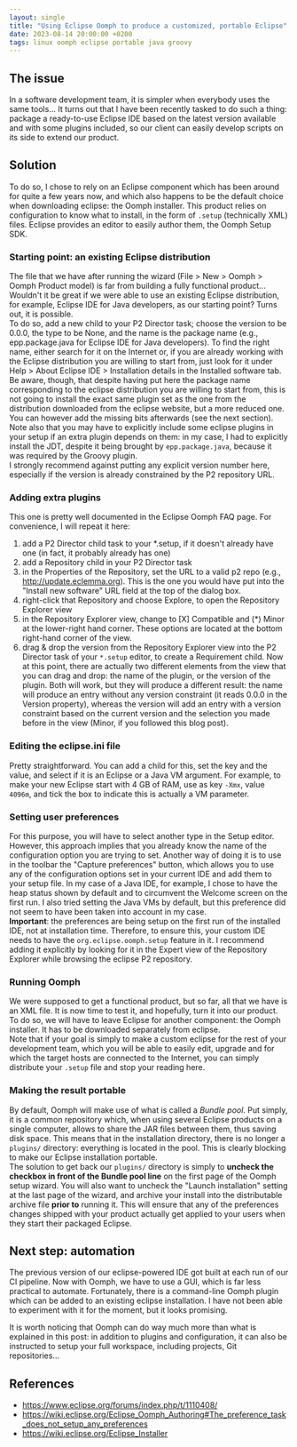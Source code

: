 ```yaml
---
layout: single
title: "Using Eclipse Oomph to produce a customized, portable Eclipse"
date: 2023-08-14 20:00:00 +0200
tags: linux oomph eclipse portable java groovy
---
```


## The issue

In a software development team, it is simpler when everybody uses the same tools... It turns out that I have been recently tasked to do such a thing: package a ready-to-use Eclipse IDE based on the latest version available and with some plugins included, so our client can easily develop scripts on its side to extend our product. 

## Solution

To do so, I chose to rely on an Eclipse component which has been around for quite a few years now, and which also happens to be the default choice when downloading eclipse: the Oomph installer. This product relies on configuration to know what to install, in the form of ``.setup`` (technically XML) files. Eclipse provides an editor to easily author them, the Oomph Setup SDK. 

### Starting point: an existing Eclipse distribution

The file that we have after running the wizard (File > New > Oomph > Oomph Product model) is far from building a fully functional product... Wouldn't it be great if we were able to use an existing Eclipse distribution, for example, Eclipse IDE for Java developers, as our starting point? Turns out, it is possible.  
To do so, add a new child to your P2 Director task; choose the version to be 0.0.0, the type to be None, and the name is the package name (e.g., epp.package.java for Eclipse IDE for Java developers). To find the right name, either search for it on the Internet or, if you are already working with the Eclipse distribution you are willing to start from, just look for it under Help > About Eclipse IDE > Installation details in the Installed software tab.   
Be aware, though, that despite having put here the package name corresponding to the eclipse distribution you are willing to start from, this is not going to install the exact same plugin set as the one from the distribution downloaded from the eclipse website, but a more reduced one. You can however add the missing bits afterwards (see the next section). Note also that you may have to explicitly include some eclipse plugins in your setup if an extra plugin depends on them: in my case, I had to explicitly install the JDT, despite it being brought by ``epp.package.java``, because it was required by the Groovy plugin.  
I strongly recommend against putting any explicit version number here, especially if the version is already constrained by the P2 repository URL. 

### Adding extra plugins

This one is pretty well documented in the Eclipse Oomph FAQ page. For convenience, I will repeat it here:

  1. add a P2 Director child task to your *.setup, if it doesn't already have one (in fact, it probably already has one)
  2. add a Repository child in your P2 Director task
  3. in the Properties of the Repository, set the URL to a valid p2 repo (e.g., http://update.eclemma.org). This is the one you would have put into the "Install new software" URL field at the top of the dialog box. 
  4. right-click that Repository and choose Explore, to open the Repository Explorer view
  5. in the Repository Explorer view, change to [X] Compatible and (*) Minor at the lower-right hand corner. These options are located at the bottom right-hand corner of the view.
  6. drag & drop the version from the Repository Explorer view into the P2 Director task of your ``*.setup`` editor, to create a Requirement child. Now at this point, there are actually two different elements from the view that you can drag and drop: the name of the plugin, or the version of the plugin. Both will work, but they will produce a different result: the name will produce an entry without any version constraint (it reads 0.0.0 in the Version property), whereas the version will add an entry with a version constraint based on the current version and the selection you made before in the view (Minor, if you followed this blog post).  

### Editing the eclipse.ini file

Pretty straightforward. You can add a child for this, set the key and the value, and select if it is an Eclipse or a Java VM argument. For example, to make your new Eclipse start with 4 GB of RAM, use as key ``-Xmx``, value ``4096m``, and tick the box to indicate this is actually a VM parameter. 

### Setting user preferences

For this purpose, you will have to select another type in the Setup editor.  
However, this approach implies that you already know the name of the configuration option you are trying to set. Another way of doing it is to use in the toolbar the "Capture preferences" button, which allows you to use any of the configuration options set in your current IDE and add them to your setup file. In my case of a Java IDE, for example, I chose to have the heap status shown by default and to circumvent the Welcome screen on the first run. I also tried setting the Java VMs by default, but this preference did not seem to have been taken into account in my case.  
**Important**: the preferences are being setup on the first run of the installed IDE, not at installation time. Therefore, to ensure this, your custom IDE needs to have the ``org.eclipse.oomph.setup`` feature in it. I recommend adding it explicitly by looking for it in the Expert view of the Repository Explorer while browsing the eclipse P2 repository. 

### Running Oomph

We were supposed to get a functional product, but so far, all that we have is an XML file. It is now time to test it, and hopefully, turn it into our product. To do so, we will have to leave Eclipse for another component: the Oomph installer. It has to be downloaded separately from eclipse.  
Note that if your goal is simply to make a custom eclipse for the rest of your development team, which you will be able to easily edit, upgrade and for which the target hosts are connected to the Internet, you can simply distribute your ``.setup`` file and stop your reading here. 

### Making the result portable

By default, Oomph will make use of what is called a _Bundle pool_. Put simply, it is a common repository which, when using several Eclipse products on a single computer, allows to share the JAR files between them, thus saving disk space. This means that in the installation directory, there is no longer a ``plugins/`` directory: everything is located in the pool. This is clearly blocking to make our Eclipse installation portable.  
The solution to get back our ``plugins/`` directory is simply to **uncheck the checkbox in front of the Bundle pool line** on the first page of the Oomph setup wizard. You will also want to uncheck the "Launch installation" setting at the last page of the wizard, and archive your install into the distributable archive file **prior to** running it. This will ensure that any of the preferences changes shipped with your product actually get applied to your users when they start their packaged Eclipse. 

## Next step: automation

The previous version of our eclipse-powered IDE got built at each run of our CI pipeline. Now with Oomph, we have to use a GUI, which is far less practical to automate. Fortunately, there is a command-line Oomph plugin which can be added to an existing eclipse installation. I have not been able to experiment with it for the moment, but it looks promising. 

It is worth noticing that Oomph can do way much more than what is explained in this post: in addition to plugins and configuration, it can also be instructed to setup your full workspace, including projects, Git repositories...

## References

  * <https://www.eclipse.org/forums/index.php/t/1110408/>
  * <https://wiki.eclipse.org/Eclipse_Oomph_Authoring#The_preference_task_does_not_setup_any_preferences>
  * <https://wiki.eclipse.org/Eclipse_Installer>

